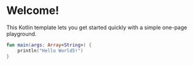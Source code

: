# Welcome!

This Kotlin template lets you get started quickly with a simple one-page playground.

```kotlin runnable
fun main(args: Array<String>) {
    println("Hello World5!")
}
```

